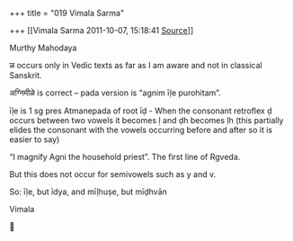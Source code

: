 +++
title = "019 Vimala Sarma"

+++
[[Vimala Sarma	2011-10-07, 15:18:41 [Source](https://groups.google.com/g/samskrita/c/Qu5-mIvGLS4)]]



Murthy Mahodaya

ळ occurs only in Vedic texts as far as I am aware and not in classical Sanskrit.

अग्निमीळे is correct – pada version is “agnim īḷe purohitam”.

īḷe is 1 sg pres Atmanepada of root īḍ - When the consonant retroflex ḍ occurs between two vowels it becomes ḷ and ḍh becomes ḷh (this partially elides the consonant with the vowels occurring before and after so it is easier to say)

“I magnify Agni the household priest”. The first line of Rgveda.

But this does not occur for semivowels such as y and v.

So: īḷe, but īdya, and mīḷhuṣe, but mīḍhvān

Vimala



